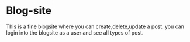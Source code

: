 # Blog-site
This is a fine blogsite where you can create,delete,update a post.
you can login into the blogsite as a user and see all types of post.

